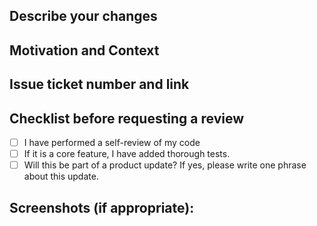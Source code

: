 ## Describe your changes

## Motivation and Context
<!--- Why is this change required? What problem does it solve? -->
<!--- If it fixes an open issue, please link to the issue here. -->

## Issue ticket number and link

## Checklist before requesting a review
- [ ] I have performed a self-review of my code
- [ ] If it is a core feature, I have added thorough tests.
- [ ] Will this be part of a product update? If yes, please write one phrase about this update.

## Screenshots (if appropriate):
